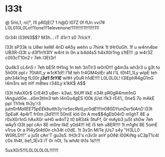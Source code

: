 # l33t

@ 5mL1, ni(³, l1l pR0jE(7 1 h@D l07Z 0f fUn vvi7# L0L010L0Lo!!1!one!!!1elevenone!111!!!!!1!!!1!!!11!


Gr34t l33tN3$$? 
M3h...
iT 41n't s0 7rIckY.

l33t sP33k is U8er keWl 4nD eA5y wehn u 7hink 1t tHr0uGh.
1f u w4nn4be UB3R-l33t u d3f1n1t3lY w4nt in 0n a b4d4sS h4xX0r1ng s1tE!!! ;p
w4r3Z c0ll3cT10n2 r 7eh l3Et3r!

Qu4k3 cL4nS r 7eh bE5t tH1ng 1n teh 3nTIr3 w0rlD!!!
g4m3s wh3r3 u g3t to 5h00t ppl r 70tAl1_y w1cK1d!!
I'M teh fr4GM4stEr aN I'lL t0t41_1Ly wIpE teh phr34k1ng fL00r ***j3d1 5tYlE*** wItH y0uR h1dE!!!! L0L0L0L!
t3lEphR4gG1nG l4m3rs wit mY m8tes r34lLy k1kK$ A$$

l33t hAxX0r$ CrE4t3 u8er- k3wL 5tUff lIkE n34t pR0gR4mm1nG lAnguidGe$...
s0m3tIm3$ teh l4nGu4gES l00k jUst l1k3 rE41_ 0neS 7o mAkE ppl Th1nk th3y'r3 ju$t n0rMal lEE7 5pEEk but th3y're 5ecRetLy c0dE!!!!
n080DY unDer5tAnD$ l33t SpEaK 4p4rT fr0m j3d1!!!!!
50mE kId 0n A me$$4gEb04rD m1ghT 8E a r0xX0r1nG hAxX0r wH0 w4nT2 t0 bR34k 5tuFf, 0r mAyb3 ju5t sh0w 7eh wAy5 l33t ppl cAn 8E m0re lIkE y0d4!!! hE i5 teh u8ER!!!!
1t m1ght 8E 5omE v1rus 0r a Pl4ySt4tI0n ch34t c0dE.
1t 3v3n MiTe jUs7 s4y "H3LL0 W0RLD!!!" u ju5t cAn'T gu3s5.
tH3r3's n3v3r anY p0iNt l00KiNg sC3pT1c4l c0s th4t, be1_1Ev3 iT 0r n0t, 1s whAt th1s 1s!!!!!

5uxX0r5!!!L0L0L0L0L!!!!!!!
